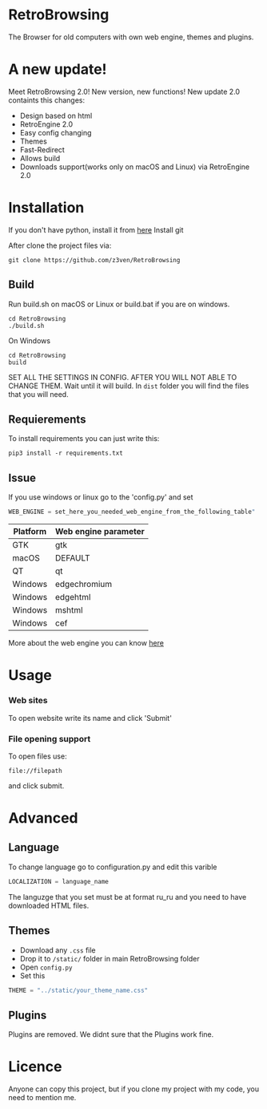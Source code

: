 # RetroBrowsing
The Browser for old computers with own web engine, themes and plugins.
# A new update!
Meet RetroBrowsing 2.0!
New version, new functions!
New update 2.0 containts this changes:
* Design based on html
* RetroEngine 2.0
* Easy config changing
* Themes
* Fast-Redirect
* Allows build
* Downloads support(works only on macOS and Linux) via RetroEngine 2.0

# Installation
If you don't have python, install it from [here](https://python.org)
Install git

After clone the project files via:
```
git clone https://github.com/z3ven/RetroBrowsing
```

## Build 
Run build.sh on macOS or Linux or build.bat if you are on windows.
```
cd RetroBrowsing
./build.sh
```
On Windows
```
cd RetroBrowsing
build
```


SET ALL THE SETTINGS IN CONFIG. AFTER YOU WILL NOT ABLE TO CHANGE THEM. Wait until it will build. In ```dist``` folder you will find the files that you will need.
## Requierements
To install requirements you can just write this:
```
pip3 install -r requirements.txt
```

## Issue
If you use windows or linux go to the 'config.py' and set 
```python
WEB_ENGINE = set_here_you_needed_web_engine_from_the_following_table"
```
| Platform | Web engine parameter|
| --- | --- |
| GTK | gtk |
| macOS | DEFAULT |
| QT | qt |
| Windows | edgechromium |
| Windows  | edgehtml |
| Windows | mshtml |
| Windows | cef |

More about the web engine you can know [here](https://pywebview.flowrl.com/guide/renderer.html)
# Usage
### Web sites
To open website write its name and click 'Submit'
### File opening support
To open files use:
```
file://filepath
```
and click submit.

# Advanced
## Language
To change language go to configuration.py and edit this varible
```python
LOCALIZATION = language_name
```
The languzge that you set must be at format ru_ru and you need to have downloaded HTML files.
## Themes
* Download any ```.css``` file
* Drop it to ```/static/``` folder in main RetroBrowsing folder
* Open ```config.py```
* Set this
```python
THEME = "../static/your_theme_name.css"
```
## Plugins
Plugins are removed. We didnt sure that the Plugins work fine.

# Licence
Anyone can copy this project, but if you clone my project with my code, you need to mention me. 
